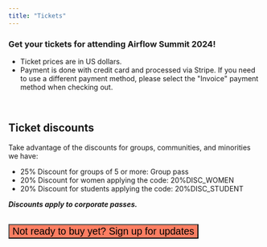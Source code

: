 ```yaml
---
title: "Tickets"
---
```


### Get your tickets for attending Airflow Summit 2024!


<script src="https://js.tito.io/v2/with/ga4,hits" async></script>
<tito-widget event="airflowsummit/2024"></tito-widget>

* Ticket prices are in US dollars.
* Payment is done with credit card and processed via Stripe. If you need to use a different payment method, please select the "Invoice" payment method when checking out.

<br>

## Ticket discounts

Take advantage of the discounts for groups, communities, and minorities we have:

* 25% Discount for groups of 5 or more: Group pass
* 20% Discount for women applying the code: 20%DISC_WOMEN
* 20% Discount for students applying the code: 20%DISC_STUDENT

***Discounts apply to corporate passes.***

<!---
You can take advantage of the different discounts available. We will approve the discount based on the information you provide in the registration:

**Individual:** If you are paying for your ticket (not your company), take advantage of the ticket Individual that includes a 20% discount.

**Group:** If you are buying 5 or more tickets, select the ticket called Group. This ticket provides a 25% discount, and it will allow you to buy tickets for 5 or more participants.

We also have special 20% discount for students or academy members, and for participants identified as women or non-binary:

**Student or Academy** member: When registering apply the code DISC_STUDENT

Participant identified as **women or non-binary:** When registering apply the code DISC_WOMENNB

--->

<br>

<div class="text-center">
<button data-tf-popup="TxCJx3Vp" data-tf-opacity="100" data-tf-size="100" data-tf-iframe-props="title=Airflow Summit 2023 - Interested" data-tf-transitive-search-params data-tf-medium="snippet" data-tf-hidden="utm_source=,utm_medium=,utm_campaign=" class="btn text-white my-3 btn-rounded" style="font-size: 1.4em; background-color:#fd7e62;">Not ready to buy yet? Sign up for updates</button><script src="//embed.typeform.com/next/embed.js"></script>
</div>